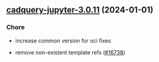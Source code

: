 

## [cadquery-jupyter-3.0.11](https://github.com/truecharts/charts/compare/cadquery-jupyter-3.0.10...cadquery-jupyter-3.0.11) (2024-01-01)

### Chore



- increase common version for oci fixes

- remove non-existent template refs ([#16738](https://github.com/truecharts/charts/issues/16738))